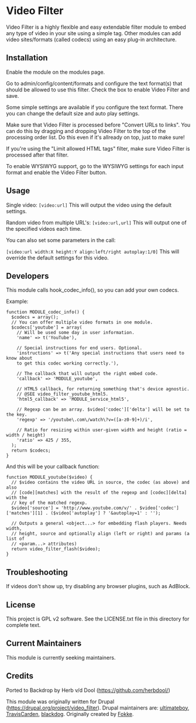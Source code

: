 Video Filter
============

Video Filter is a highly flexible and easy extendable filter module to embed any type of video in your site using a simple tag. Other modules can add video sites/formats (called codecs) using an easy plug-in architecture.


Installation
------------

Enable the module on the modules page.

Go to admin/config/content/formats and configure the text format(s) that should be allowed to use this filter. Check the box to enable Video Filter and save.

Some simple settings are available if you configure the text format. There you can change the default size and auto play settings.

Make sure that Video Filter is processed before "Convert URLs to links". You can do this by dragging and dropping Video Filter to the top of the processing order list. Do this even if it's allready on top, just to make sure!

If you're using the "Limit allowed HTML tags" filter, make sure Video Filter is processed after that filter.

To enable WYSIWYG support, go to the WYSIWYG settings for each input format and enable the Video Filter button.

Usage
-----

Single video: `[video:url]`
This will output the video using the default settings.

Random video from multiple URL's: `[video:url,url]`
This will output one of the specified videos each time.

You can also set some parameters in the call:

`[video:url width:X height:Y align:left/right autoplay:1/0]`
This will override the default settings for this video.

Developers
----------

This module calls hook_codec_info(), so you can add your own codecs.

Example:

```
function MODULE_codec_info() {
  $codecs = array();
  // You can offer multiple video formats in one module.
  $codecs['youtube'] = array(
    // Will be used some day in user information.
    'name' => t('YouTube'),

    // Special instructions for end users. Optional.
    'instructions' => t('Any special instructions that users need to know about
    to get this codec working correctly.'),

    // The callback that will output the right embed code.
    'callback' => 'MODULE_youtube',

    // HTML5 callback, for returning something that's device agnostic.
    // @SEE video_filter_youtube_html5.
    'html5_callback' => 'MODULE_service_html5',

    // Regexp can be an array. $video['codec']['delta'] will be set to the key.
    'regexp' => '/youtube\.com\/watch\?v=([a-z0-9]+)/i',

    // Ratio for resizing within user-given width and height (ratio = width / height)
    'ratio' => 425 / 355,
  );
  return $codecs;
}
```

And this will be your callback function:

```
function MODULE_youtube($video) {
  // $video contains the video URL in source, the codec (as above) and also
  // [code][matches] with the result of the regexp and [codec][delta] with the
  // key of the matched regexp.
  $video['source'] = 'http://www.youtube.com/v/' . $video['codec']['matches'][1] . ($video['autoplay'] ? '&autoplay=1' : '');

  // Outputs a general <object...> for embedding flash players. Needs width,
  // height, source and optionally align (left or right) and params (a list of
  // <param...> attributes)
  return video_filter_flash($video);
}
```

Troubleshooting
---------------

If videos don't show up, try disabling any browser plugins, such as AdBlock.

License
-------

This project is GPL v2 software. See the LICENSE.txt file in this directory for complete text.

Current Maintainers
-------------------

This module is currently seeking maintainers.

Credits
-------

Ported to Backdrop by Herb v/d Dool (https://github.com/herbdool/)

This module was originally written for Drupal (https://drupal.org/project/video_filter). Drupal maintainers are: [ultimateboy](https://www.drupal.org/u/ultimateboy), [TravisCarden](https://www.drupal.org/u/TravisCarden), [blackdog](https://www.drupal.org/u/blackdog). Originally created by [Fokke](http://drupal.org/user/46354).
